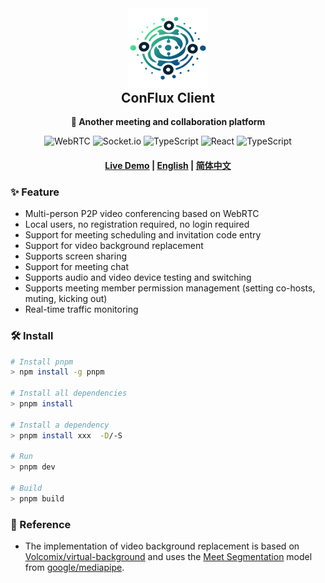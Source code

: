 <div align="center">
  <img src="./src/assets/logo_color.svg" width="128" height="128"/>
  <h2 style="margin-top: 0;">ConFlux Client</h2>
  <p>
    <strong>🎥 Another meeting and collaboration platform</strong>
  </p>
  <p>
    <img alt="WebRTC" src="https://img.shields.io/badge/WebRTC-333333?style=flat-square&logo=WebRTC&logoColor=white"/>
    <img alt="Socket.io" src="https://img.shields.io/badge/Socket.io-010101?style=flat-square&logo=Socket.io&logoColor=white"/>
    <img alt="TypeScript" src="https://img.shields.io/badge/TypeScript-3178C6?style=flat-square&logo=TypeScript&logoColor=white"/>
    <img alt="React" src="https://img.shields.io/badge/React-61DAFB?style=flat-square&logo=React&logoColor=white"/>
    <img alt="TypeScript" src="https://img.shields.io/badge/Tailwind CSS-06B6D4?style=flat-square&logo=Tailwind CSS&logoColor=white"/>
  </p>
  <h4>
    <a href="https://conflux.liukairui.me/">Live Demo</a>
    <span> | </span>
    <a href="./README.md">English</a>
    <span> | </span>
    <a href="./README.md">简体中文</a>
  </h4>
</div>



### ✨ Feature

- Multi-person P2P video conferencing based on WebRTC
- Local users, no registration required, no login required
- Support for meeting scheduling and invitation code entry
- Support for video background replacement
- Supports screen sharing
- Support for meeting chat
- Supports audio and video device testing and switching
- Supports meeting member permission management (setting co-hosts, muting, kicking out)
- Real-time traffic monitoring

### 🛠️ Install

```bash
# Install pnpm
> npm install -g pnpm

# Install all dependencies
> pnpm install

# Install a dependency
> pnpm install xxx  -D/-S

# Run
> pnpm dev

# Build
> pnpm build
```

### 🥰 Reference

- The implementation of video background replacement is based on [Volcomix/virtual-background](https://github.com/Volcomix/virtual-background) and uses the [Meet Segmentation](https://drive.google.com/file/d/1lnP1bRi9CSqQQXUHa13159vLELYDgDu0/preview) model from [google/mediapipe](https://github.com/google/mediapipe).
